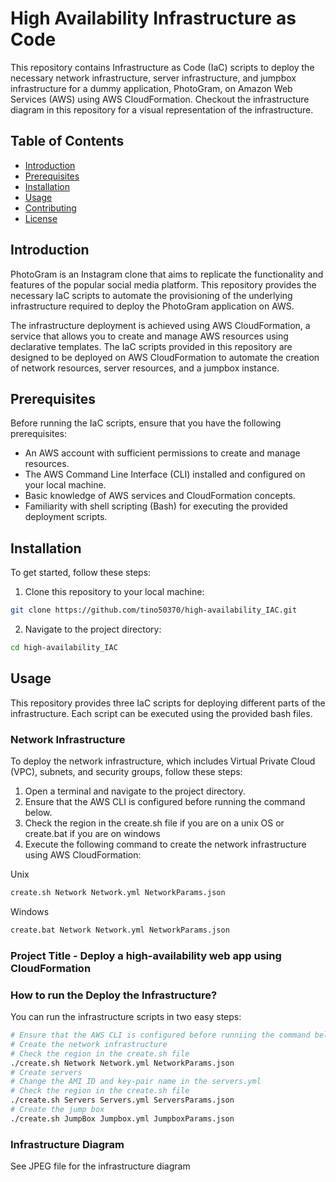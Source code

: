 # High Availability Infrastructure as Code

This repository contains Infrastructure as Code (IaC) scripts to deploy the necessary network infrastructure, server infrastructure, and jumpbox infrastructure for a dummy application, PhotoGram, on Amazon Web Services (AWS) using AWS CloudFormation. Checkout the infrastructure diagram in this repository for a visual representation of the infrastructure.

## Table of Contents

- [Introduction](#introduction)
- [Prerequisites](#prerequisites)
- [Installation](#installation)
- [Usage](#usage)
- [Contributing](#contributing)
- [License](#license)

## Introduction

PhotoGram is an Instagram clone that aims to replicate the functionality and features of the popular social media platform. This repository provides the necessary IaC scripts to automate the provisioning of the underlying infrastructure required to deploy the PhotoGram application on AWS.

The infrastructure deployment is achieved using AWS CloudFormation, a service that allows you to create and manage AWS resources using declarative templates. The IaC scripts provided in this repository are designed to be deployed on AWS CloudFormation to automate the creation of network resources, server resources, and a jumpbox instance.

## Prerequisites

Before running the IaC scripts, ensure that you have the following prerequisites:

- An AWS account with sufficient permissions to create and manage resources.
- The AWS Command Line Interface (CLI) installed and configured on your local machine.
- Basic knowledge of AWS services and CloudFormation concepts.
- Familiarity with shell scripting (Bash) for executing the provided deployment scripts.

## Installation

To get started, follow these steps:

1. Clone this repository to your local machine:

``` bash
git clone https://github.com/tino50370/high-availability_IAC.git

```

2. Navigate to the project directory:

``` bash
cd high-availability_IAC

```

## Usage

This repository provides three IaC scripts for deploying different parts of the infrastructure. Each script can be executed using the provided bash files.

### Network Infrastructure

To deploy the network infrastructure, which includes Virtual Private Cloud (VPC), subnets, and security groups, follow these steps:

1. Open a terminal and navigate to the project directory.
2. Ensure that the AWS CLI is configured before running the command below.
3. Check the region in the create.sh file if you are on a unix OS or create.bat if you are on windows
4. Execute the following command to create the network infrastructure using AWS CloudFormation:

Unix

``` bash
create.sh Network Network.yml NetworkParams.json

```

Windows

``` bash
create.bat Network Network.yml NetworkParams.json

```




















### Project Title - Deploy a high-availability web app using CloudFormation
### How to run the Deploy the Infrastructure?
You can run the infrastructure scripts in two easy steps:
```bash
# Ensure that the AWS CLI is configured before runniing the command below
# Create the network infrastructure
# Check the region in the create.sh file
./create.sh Network Network.yml NetworkParams.json
# Create servers
# Change the AMI ID and key-pair name in the servers.yml
# Check the region in the create.sh file
./create.sh Servers Servers.yml ServersParams.json
# Create the jump box
./create.sh JumpBox Jumpbox.yml JumpboxParams.json

```
### Infrastructure Diagram
See JPEG file for the infrastructure diagram